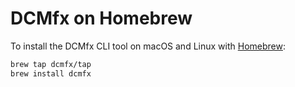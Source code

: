 # DCMfx on Homebrew

To install the DCMfx CLI tool on macOS and Linux with [Homebrew](https://brew.sh):

```sh
brew tap dcmfx/tap
brew install dcmfx
```
